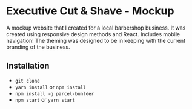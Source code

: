 # Executive Cut & Shave - Mockup
A mockup website that I created for a local barbershop business.  It was created using responsive design methods and React.  Includes mobile navigation!  The theming was designed to be in keeping with the current branding of the business.

## Installation
* `git clone`
* `yarn install` or `npm install`
* `npm install -g parcel-bunlder`
* `npm start` or `yarn start`